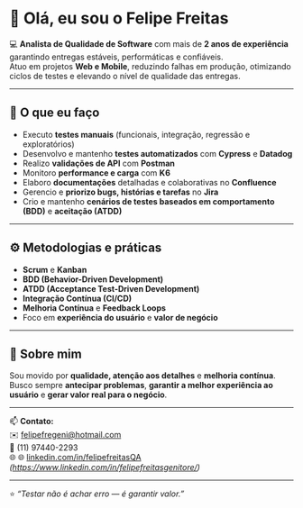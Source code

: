 # 👋 Olá, eu sou o Felipe Freitas

💻 **Analista de Qualidade de Software** com mais de **2 anos de experiência** garantindo entregas estáveis, performáticas e confiáveis.  
Atuo em projetos **Web e Mobile**, reduzindo falhas em produção, otimizando ciclos de testes e elevando o nível de qualidade das entregas.

---

## 🧪 O que eu faço

- Executo **testes manuais** (funcionais, integração, regressão e exploratórios)  
- Desenvolvo e mantenho **testes automatizados** com **Cypress** e **Datadog**  
- Realizo **validações de API** com **Postman**  
- Monitoro **performance e carga** com **K6**  
- Elaboro **documentações** detalhadas e colaborativas no **Confluence**  
- Gerencio e **priorizo bugs, histórias e tarefas** no **Jira**  
- Crio e mantenho **cenários de testes baseados em comportamento (BDD)** e **aceitação (ATDD)**  

---

## ⚙️ Metodologias e práticas
- **Scrum** e **Kanban**  
- **BDD (Behavior-Driven Development)**  
- **ATDD (Acceptance Test-Driven Development)**  
- **Integração Contínua (CI/CD)**  
- **Melhoria Contínua** e **Feedback Loops**  
- Foco em **experiência do usuário** e **valor de negócio**

---

## 🚀 Sobre mim
Sou movido por **qualidade, atenção aos detalhes** e **melhoria contínua**.  
Busco sempre **antecipar problemas**, **garantir a melhor experiência ao usuário** e **gerar valor real para o negócio**.

---

📫 **Contato:**  
✉️ [felipefregeni@hotmail.com](mailto:felipefregeni@hotmail.com)  
📱 (11) 97440-2293  
🌐 🌐 [linkedin.com/in/felipefreitasQA](https://linkedin.com/in/) _(https://www.linkedin.com/in/felipefreitasgenitore/)_

---

⭐ _“Testar não é achar erro — é garantir valor.”_
